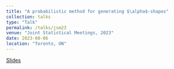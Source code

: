 ```yaml
---
title: "A probabilistic method for generating $\alpha$-shapes"
collection: talks
type: "Talk"
permalink: /talks/jsm23
venue: "Joint Statistical Meetings, 2023"
date: 2023-08-06
location: "Toronto, ON"
---
```


[Slides](http://etwinn.github.io/files/JSM_ppt.pdf)
